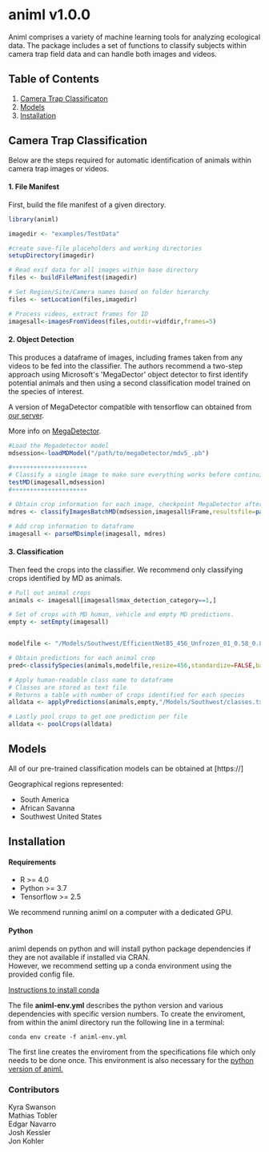 # animl v1.0.0

Animl comprises a variety of machine learning tools for analyzing ecological data. The package includes a set of functions to classify subjects within camera trap field data and can handle both images and videos. 

## Table of Contents
1. [Camera Trap Classificaton](#camera-trap-classification)
2. [Models](#models)
3. [Installation](#installation)

## Camera Trap Classification

Below are the steps required for automatic identification of animals within camera trap images or videos. 

#### 1. File Manifest

First, build the file manifest of a given directory.

```R
library(animl)

imagedir <- "examples/TestData"

#create save-file placeholders and working directories
setupDirectory(imagedir)

# Read exif data for all images within base directory
files <- buildFileManifest(imagedir)

# Set Region/Site/Camera names based on folder hierarchy
files <- setLocation(files,imagedir)

# Process videos, extract frames for ID
imagesall<-imagesFromVideos(files,outdir=vidfdir,frames=5)
```
#### 2. Object Detection

This produces a dataframe of images, including frames taken from any videos to be fed into the classifier. The authors recommend a two-step approach using Microsoft's 'MegaDector' object detector to first identify potential animals and then using a second classification model trained on the species of interest. 

A version of MegaDetector compatible with tensorflow can obtained from [our server](https://sandiegozoo.box.com/s/jodg7xxxworgd85jgk4hn28z3dqlohsd).

More info on [MegaDetector](https://github.com/agentmorris/MegaDetector/tree/main).
```R
#Load the Megadetector model
mdsession<-loadMDModel("/path/to/megaDetector/mdv5_.pb")

#+++++++++++++++++++++
# Classify a single image to make sure everything works before continuing
testMD(imagesall,mdsession)
#+++++++++++++++++++++

# Obtain crop information for each image, checkpoint MegaDetector after every 2500 images
mdres <- classifyImagesBatchMD(mdsession,imagesall$Frame,resultsfile=paste0(datadir,mdresults),checkpoint = 2500)

# Add crop information to dataframe
imagesall <- parseMDsimple(imagesall, mdres)

```
#### 3. Classification
Then feed the crops into the classifier. We recommend only classifying crops identified by MD as animals.

```R
# Pull out animal crops
animals <- imagesall[imagesall$max_detection_category==1,]

# Set of crops with MD human, vehicle and empty MD predictions. 
empty <- setEmpty(imagesall)


modelfile <- "/Models/Southwest/EfficientNetB5_456_Unfrozen_01_0.58_0.82.h5"

# Obtain predictions for each animal crop
pred<-classifySpecies(animals,modelfile,resize=456,standardize=FALSE,batch_size = 64,workers=8)

# Apply human-readable class name to dataframe
# Classes are stored as text file
# Returns a table with number of crops identified for each species
alldata <- applyPredictions(animals,empty,"/Models/Southwest/classes.txt",pred, counts = TRUE)

# Lastly pool crops to get one prediction per file
alldata <- poolCrops(alldata)

```

## Models
All of our pre-trained classification models can be obtained at [https://]

Geographical regions represented:
* South America
* African Savanna
* Southwest United States

## Installation

#### Requirements
* R >= 4.0 
* Python >= 3.7
* Tensorflow >= 2.5

We recommend running animl on a computer with a dedicated GPU.

#### Python
animl depends on python and will install python package dependencies if they are not available if installed via CRAN. <br> 
However, we recommend setting up a conda environment using the provided config file. 

[Instructions to install conda](https://conda.io/projects/conda/en/latest/user-guide/install/index.html)

The file **animl-env.yml** describes the python version and various dependencies with specific version numbers. 
To create the enviroment, from within the animl directory run the following line in a terminal:
```
conda env create -f animl-env.yml
```
The first line creates the enviroment from the specifications file which only needs to be done once. 
This environment is also necessary for the [python version of animl.](https://pypi.org/project/animl/) 



### Contributors

Kyra Swanson <br>
Mathias Tobler <br> 
Edgar Navarro <br>
Josh Kessler <br>
Jon Kohler <br>
